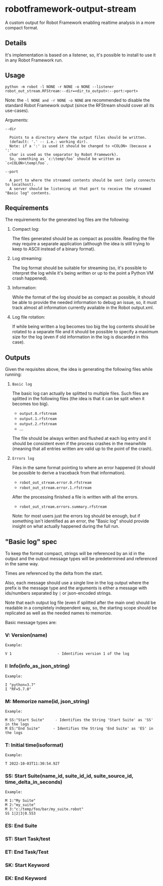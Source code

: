 # robotframework-output-stream
A custom output for Robot Framework enabling realtime analysis in a more compact format.

## Details
It's implementation is based on a listener, so, it's possible to
install to use it in any Robot Framework run.

## Usage

  `python -m robot -l NONE -r NONE -o NONE --listener robot_out_stream.RFStream:--dir=<dir_to_output>:--port:<port>`

  Note: the `-l NONE and -r NONE -o NONE` are recommended to disable the standard Robot Framework output (since
  the RFStream should cover all its use-cases).

  Arguments:

  `--dir`
  
      Points to a directory where the output files should be written.
      (default: '.' -- i.e.: working dir).
      Note: if a ':' is used it should be changed to <COLON> (because a ':'
      char is used as the separator by Robot Framework).
      So, something as `c:\temp\foo` should be written as `c<COLON>\temp\foo`.

  `--port`
  
      A port to where the streamed contents should be sent (only connects to localhost).
      A server should be listening at that port to receive the streamed "Basic log" contents.


## Requirements

The requirements for the generated log files are the following:

1. Compact log:

    The files generated should be as compact as possible. Reading the file
    may require a separate application (although the idea is still trying
    to keep to ASCII instead of a binary format).

2. Log streaming:

    The log format should be suitable for streaming (so, it's possible to
    interpret the log while it's being written or up to the point a 
    Python VM crash happened).

3. Information:

    While the format of the log should be as compact as possible, it should 
    be able to provide the needed information to debug an issue, so,
    it must track almost all information currently available in the Robot 
    output.xml.

4. Log file rotation:

    If while being written a log becomes too big the log contents should be
    rotated to a separate file and it should be possible to specify a maximum
    size for the log (even if old information in the log is discarded in this
    case).


## Outputs

Given the requisites above, the idea is generating the following files while running:

1. `Basic log`

    The basic log can actually be splitted to multiple files.
    Such files are splitted in the following files (the idea
    is that it can be split when it becomes too big).

    - `output.0.rfstream`
    - `output.1.rfstream`
    - `output.2.rfstream`
    - ...

    The file should be always written and flushed at each log entry and
    it should be consistent even if the process crashes in the meanwhile
    (meaning that all entries written are valid up to the point of the crash).

2. `Errors log`

    Files in the same format pointing to where an error happened (it should
    be possible to derive a traceback from that information).
    
    - `robot_out_stream.error.0.rfstream`
    - `robot_out_stream.error.1.rfstream`
    
    After the processing finished a file is written with all the errors.

    - `robot_out_stream.errors.summary.rfstream`

    Note: for most users just the errors log should be enough, but if something
    isn't identified as an error, the "Basic log" should provide insight on
    what actually happened during the full run.


## "Basic log" spec

To keep the format compact, strings will be referenced by an id in the 
output and the output message types will be predetermined and referenced in the 
same way.

Times are referenced by the delta from the start.

Also, each message should use a single line in the log output where the prefix
is the message type and the arguments is either a message with ids/numbers 
separated by `|` or json-encoded strings.

Note that each output log file (even if splitted after the main one) should be
readable in a completely independent way, so, the starting scope should be 
replicated as well as the needed names to memorize.

Basic message types are:

### V: Version(name)

    Example:
    
    V 1                     - Identifies version 1 of the log
    
### I: Info(info_as_json_string)

    Example:
    
    I "python=3.7"
    I "RF=5.7.0"

### M: Memorize name(id, json_string)

    Example:

    M SS:"Start Suite"     - Identifies the String 'Start Suite' as 'SS' in the logs 
    M ES:"End Suite"      - Identifies the String 'End Suite' as 'ES' in the logs
    
### T: Initial time(isoformat)

    Example:
    
    T 2022-10-03T11:30:54.927

### SS: Start Suite(name_id, suite_id_id, suite_source_id, time_delta_in_seconds)

    Example:
    
    M 1:"My Suite"
    M 2:"my_suite"
    M 3:"c:/temp/foo/bar/my_suite.robot"
    SS 1|2|3|0.553

### ES: End Suite

### ST: Start Task/test

### ET: End Task/Test

### SK: Start Keyword

### EK: End Keyword
